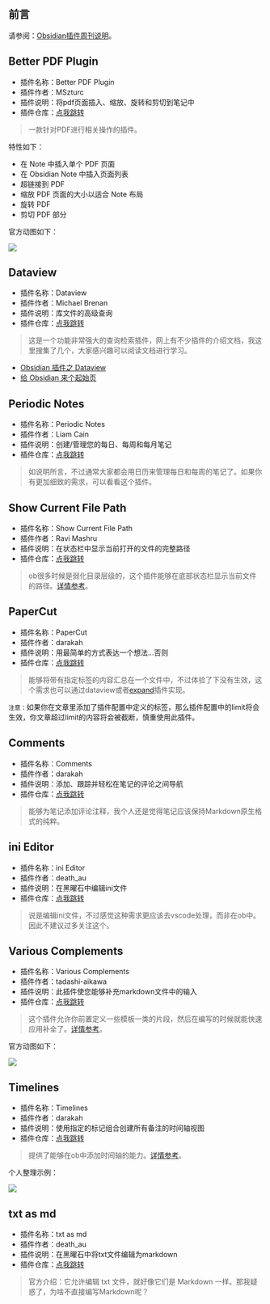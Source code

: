 ## 前言

请参阅：[Obsidian插件周刊说明](https://wiki.eryajf.net/pages/bcc523/)。

## Better PDF Plugin

- 插件名称：Better PDF Plugin
- 插件作者：MSzturc
- 插件说明：将pdf页面插入、缩放、旋转和剪切到笔记中
- 插件仓库：[点我跳转](https://github.com/MSzturc/obsidian-better-pdf-plugin)

>一款针对PDF进行相关操作的插件。

特性如下：

-   在 Note 中插入单个 PDF 页面
-   在 Obsidian Note 中插入页面列表
-   超链接到 PDF
-   缩放 PDF 页面的大小以适合 Note 布局
-   旋转 PDF
-   剪切 PDF 部分

官方动图如下：

![](http://t.eryajf.net/imgs/2022/01/c9058b8a2fdde5d6.gif)

## Dataview

- 插件名称：Dataview
- 插件作者：Michael Brenan
- 插件说明：库文件的高级查询
- 插件仓库：[点我跳转](https://github.com/blacksmithgu/obsidian-dataview)

>这是一个功能非常强大的查询检索插件，网上有不少插件的介绍文档，我这里搜集了几个，大家感兴趣可以阅读文档进行学习。

- [Obsidian 插件之 Dataview](https://zhuanlan.zhihu.com/p/373623264)
- [给 Obsidian 来个起始页](https://immmmm.com/obsidian-start-me-page/)

## Periodic Notes

- 插件名称：Periodic Notes
- 插件作者：Liam Cain
- 插件说明：创建/管理您的每日、每周和每月笔记
- 插件仓库：[点我跳转](https://github.com/liamcain/obsidian-periodic-notes)

> 如说明所言，不过通常大家都会用日历来管理每日和每周的笔记了。如果你有更加细致的需求，可以看看这个插件。

## Show Current File Path

- 插件名称：Show Current File Path
- 插件作者：Ravi Mashru
- 插件说明：在状态栏中显示当前打开的文件的完整路径
- 插件仓库：[点我跳转](https://github.com/ravimashru/obsidian-show-file-path)

>ob很多时候是弱化目录层级的，这个插件能够在底部状态栏显示当前文件的路径。[详情参考](https://wiki.eryajf.net/pages/6ed7fe/#show-file-path)。

## PaperCut

- 插件名称：PaperCut
- 插件作者：darakah
- 插件说明：用最简单的方式表达一个想法...否则
- 插件仓库：[点我跳转](https://github.com/Darakah/obsidian-paper-cut)

>能够将带有指定标签的内容汇总在一个文件中，不过体验了下没有生效，这个需求也可以通过dataview或者[expand](http://ob-plugin.eryajf.net/#/ob-plugin/02.Obsidian%E6%8F%92%E4%BB%B6%E5%91%A8%E5%88%8A%E7%AC%AC%E4%BA%8C%E6%9C%9F?id=text-expand)插件实现。

`注意：`如果你在文章里添加了插件配置中定义的标签，那么插件配置中的limit将会生效，你文章超过limit的内容将会被截断，慎重使用此插件。

## Comments

- 插件名称：Comments
- 插件作者：darakah
- 插件说明：添加、跟踪并轻松在笔记的评论之间导航
- 插件仓库：[点我跳转](https://github.com/Darakah/obsidian-comments-plugin)

>能够为笔记添加评论注释，我个人还是觉得笔记应该保持Markdown原生格式的纯粹。

## ini Editor

- 插件名称：ini Editor
- 插件作者：death_au
- 插件说明：在黑曜石中编辑ini文件
- 插件仓库：[点我跳转](https://github.com/deathau/ini-obsidian)

>说是编辑ini文件，不过感觉这种需求更应该去vscode处理，而非在ob中。因此不建议过多关注这个。

## Various Complements

- 插件名称：Various Complements
- 插件作者：tadashi-aikawa
- 插件说明：此插件使您能够补充markdown文件中的输入
- 插件仓库：[点我跳转](https://github.com/tadashi-aikawa/obsidian-various-complements-plugin)

>这个插件允许你前置定义一些模板一类的片段，然后在编写的时候就能快速应用补全了。[详情参考](https://wiki.eryajf.net/pages/6ed7fe/#various-complements)。

官方动图如下： 

![](http://t.eryajf.net/imgs/2021/12/1a22694d833e3e2c.gif)

## Timelines

- 插件名称：Timelines
- 插件作者：darakah
- 插件说明：使用指定的标记组合创建所有备注的时间轴视图
- 插件仓库：[点我跳转](https://github.com/Darakah/obsidian-timelines)

>提供了能够在ob中添加时间轴的能力。[详情参考](https://wiki.eryajf.net/pages/6ed7fe/#timelines)。

个人整理示例：

![](http://t.eryajf.net/imgs/2021/12/ff064b76d03b5688.gif)

## txt as md

- 插件名称：txt as md
- 插件作者：death_au
- 插件说明：在黑曜石中将txt文件编辑为markdown
- 插件仓库：[点我跳转](https://github.com/deathau/txt-as-md-obsidian)

>官方介绍：它允许编辑 txt 文件，就好像它们是 Markdown 一样。那我疑惑了，为啥不直接编写Markdown呢？